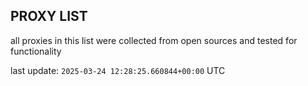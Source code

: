 ## PROXY LIST

all proxies in this list were collected from open sources and tested for functionality

last update: `2025-03-24 12:28:25.660844+00:00` UTC